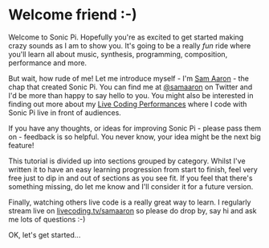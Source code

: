 <!-- Welcome to Sonic Pi -->

# Welcome friend :-)

Welcome to Sonic Pi. Hopefully you're as excited to get started making
crazy sounds as I am to show you. It's going to be a really *fun* ride
where you'll learn all about music, synthesis, programming, composition,
performance and more.

But wait, how rude of me! Let me introduce myself - I'm
[Sam Aaron](http://twitter.com/samaaron) - the chap that created Sonic
Pi. You can find me at [@samaaron](http://twitter.com/samaaron) on
Twitter and I'd be more than happy to say hello to you.  You might also
be interested in finding out more about my
[Live Coding Performances](http://facebook.com/livecodersamaaron) where
I code with Sonic Pi live in front of audiences.

If you have any thoughts, or ideas for improving Sonic Pi - please
pass them on - feedback is so helpful. You never know, your idea might
be the next big feature!

This tutorial is divided up into sections grouped by category. Whilst
I've written it to have an easy learning progression from start to
finish, feel very free just to dip in and out of sections as you see
fit. If you feel that there's something missing, do let me know and I'll
consider it for a future version.

Finally, watching others live code is a really great way to learn. I
regularly stream live on
[livecoding.tv/samaaron](http://livecoding.tv/samaaron) so please do
drop by, say hi and ask me lots of questions :-)

OK, let's get started...
